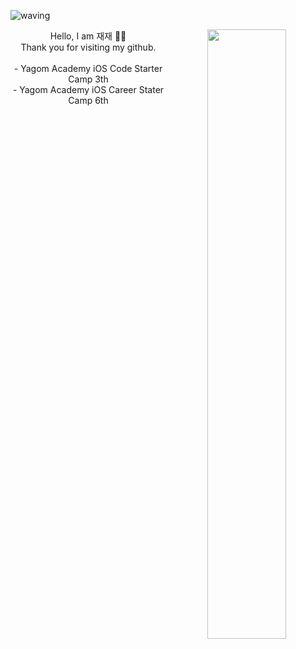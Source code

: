 ![waving](https://capsule-render.vercel.app/api?type=waving&height=200&text=Welcome&fontAlign=80&fontAlignY=40&color=gradient)

<div align="center">
<img align="right" width="50%" src="https://github-readme-stats.vercel.app/api?username=zzbae&show_icons=true&theme=radical"/>
  
<div align="left">
  <div align="center">
Hello, I am 재재 🙌🏻 <br>
  <div align="center">
Thank you for visiting my github. <br>
   <br>
- Yagom Academy iOS Code Starter Camp 3th<br>
- Yagom Academy iOS Career Stater Camp 6th
 <br>

</div>

<br>
  

    
